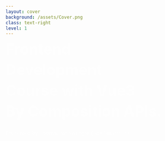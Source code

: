 ```yaml
---
layout: cover
background: /assets/Cover.png
class: text-right
level: 1
---
```


# Frontend 
# Development
# Course with Vue3
# By Composition APIs.

<div class="custom-display-credit abs-br m-6 text-xl">
  <p> Presented by Boonyawat Kwangta (บุณยวัฒน์ กวางต๊ะ) </p>
  <a href="https://github.com/slidevjs/slidev" target="_blank" class="slidev-icon-btn">
    <carbon:logo-github />
  </a>
</div>


<style>
.slidev-layout {
  padding: 28px;
  z-index: 0;
}
h1 {
  font-size: 2.5rem !important;
  line-height: 2.5rem !important;
  margin: 0 !important;
  margin-bottom: 16px !important;
  color: white !important;
  opacity: 0.8 !important;
}
.custom-display-credit {
  display: flex !important;
  align-item: center !important;
}
.custom-display-credit p {
  margin-right: 4px !important;
  color: white !important;
  opacity: 0.8 !important;
}
</style>

<!--
- สวัสดีครับขอต้อนรับเข้าสู่หลักสูตร Frontend Development Course with Vue3 By Composition APIs. ครับ
ผม นายบุณยวัฒน์ กวางต๊ะ เป็นผู้สอนหลักสูตรนี้ครับ

- Overview Slide
-->